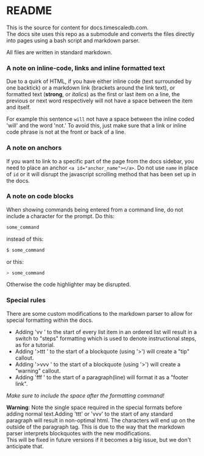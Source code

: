 # README #

This is the source for content for docs.timescaledb.com.  
The docs site uses this repo as a submodule and converts the files directly into
pages using a bash script and markdown parser.

All files are written in standard markdown.

### A note on inline-code, links and inline formatted text

Due to a quirk of HTML, if you have either inline code (text surrounded by one backtick) 
or a markdown link (brackets around the link text), or formatted text 
(**strong**, or _italics_) as the first or last item on a line, the previous or 
next word respectively will not have a space between the item and itself.  

For example this sentence `will`
not have a space between the inline coded 'will' and the word 'not.'  To avoid this, 
just make sure that a link or inline code phrase is not at the front or back of a line.

### A note on anchors

If you want to link to a specific part of the page from the docs sidebar, you
need to place an anchor `<a id="anchor_name"></a>`.  Do not use `name` in place
of `id` or it will disrupt the javascript scrolling method that has been set up
in the docs.

### A note on code blocks
When showing commands being entered from a command line, do not include a
character for the prompt.  Do this:

```bash
some_command
```

instead of this:
```bash
$ some_command
```

or this:
```bash
> some_command
```

Otherwise the code highlighter may be disrupted.

### Special rules
There are some custom modifications to the markdown parser to allow for special
formatting within the docs.  

+ Adding 'vv ' to the start of every list item in an ordered list will result in
  a switch to "steps" formatting which is used to denote instructional steps, as
  for a tutorial.
+ Adding '>ttt ' to the start of a blockquote (using '>') will create a "tip" callout.
+ Adding '>vvv ' to the start of a blockquote (using '>') will create a "warning" callout.
+ Adding 'fff ' to the start of a paragraph(line) will format it as a "footer link".

_Make sure to include the space after the formatting command!_

**Warning**: Note the single space required in the special formats before adding
normal text.Adding 'ttt' or 'vvv' to the start of any standard paragraph will
result in non-optimal html.  The characters will end up on the outside of the
paragraph tag.  This is due to the way that the markdown parser interprets
blockquotes with the new modifications.  
This will be fixed in future versions if it becomes a big issue, but we don't
anticipate that.
